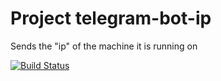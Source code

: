 # Project telegram-bot-ip

Sends the "ip" of the machine it is running on

[![Build Status](https://github.com/zimkaa/Project-telegram-bot-ip/actions/workflows/checks.yaml/badge.svg?branch=main)](https://github.com/zimkaa/Project-telegram-bot-ip/actions/workflows/checks.yaml)
